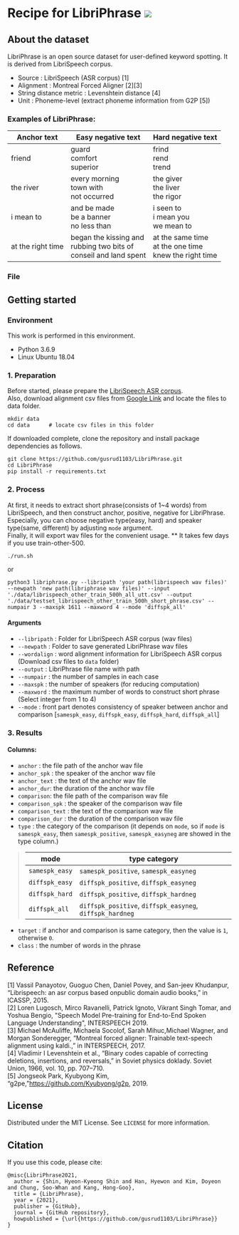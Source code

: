 # Recipe for LibriPhrase <img src="https://img.shields.io/github/license/gusrud1103/LibriPhrase"/></a>
## About the dataset
LibriPhrase is an open source dataset for user-defined keyword spotting.
It is derived from LibriSpeech corpus.
* Source : LibriSpeech (ASR corpus) [1]
* Alignment : Montreal Forced Aligner [2][3]
* String distance metric : Levenshtein distance [4]
* Unit : Phoneme-level (extract phoneme information from G2P [5])

### Examples of LibriPhrase:
|Anchor text|Easy negative text|Hard negative text|
|----|----|----|
|friend|guard<br/>comfort<br/>superior|frind<br/>rend<br/>trend|
|the river|every morning<br/>town with<br/>not occurred|the giver<br/>the liver<br/>the rigor|
|i mean to|and be made<br/>be a banner<br/>no less than|i seen to<br/>i mean you<br/>we mean to|
|at the right time|began the kissing and<br/>rubbing two bits of<br/>conseil and land spent|at the same time<br/>at the one time<br/>knew the right time|

### File 

## Getting started
### Environment
This work is performed in this environment. 
* Python 3.6.9
* Linux Ubuntu 18.04

### 1. Preparation
Before started, please prepare the [LibriSpeech ASR corpus](https://www.openslr.org/12). <br/>
Also, download alignment csv files from [Google Link](https://drive.google.com/drive/folders/1oUEOmINlwHVrT32b4XxQB3OkyEiL3buh?usp=sharing) and locate the files to data folder.
```
mkdir data
cd data      # locate csv files in this folder
```
If downloaded complete, clone the repository and install package dependencies as follows.
```
git clone https://github.com/gusrud1103/LibriPhrase.git
cd LibriPhrase
pip install -r requirements.txt
```

### 2. Process
At first, it needs to extract short phrase(consists of 1~4 words) from LibriSpeech, and then construct anchor, positive, negative for LibriPhrase. <br/>
Especially, you can choose negative type(easy, hard) and speaker type(same, different) by adjusting ```mode``` argument. <br/>
Finally, it will export wav files for the convenient usage. 
** It takes few days if you use train-other-500.
```
./run.sh
```
or
```
python3 libriphrase.py --libripath 'your path(librispeech wav files)' --newpath 'new path(libriphrase wav files)' --input './data/librispeech_other_train_500h_all_utt.csv' --output './data/testset_librispeech_other_train_500h_short_phrase.csv' --numpair 3 --maxspk 1611 --maxword 4 --mode 'diffspk_all'
```
#### Arguments
* ```--libripath``` : Folder for LibriSpeech ASR corpus (wav files)
* ```--newpath``` : Folder to save generated LibriPhrase wav files
* ```--wordalign``` : word alignment information for LibriSpeech ASR corpus (Download csv files to ```data``` folder)
* ```--output``` : LibriPhrase file name with path
* ```--numpair``` : the number of samples in each case 
* ```--maxspk``` : the number of speakers (for reducing computation)
* ```--maxword``` : the maximum number of words to construct short phrase (Select integer from 1 to 4) <br/>
* ```--mode``` : front part denotes consistency of speaker between anchor and comparison [```samespk_easy```, ```diffspk_easy```, ```diffspk_hard```, ```diffspk_all```]

### 3. Results
#### Columns:
* ```anchor``` : the file path of the anchor wav file
* ```anchor_spk``` : the speaker of the anchor wav file
* ```anchor_text``` : the text of the anchor wav file
* ```anchor_dur```: the duration of the anchor wav file
* ```comparison```: the file path of the comparison wav file
* ```comparison_spk``` : the speaker of the comparison wav file
* ```comparison_text``` : the text of the comparison wav file
* ```comparison_dur``` : the duration of the comparison wav file
* ```type``` : the category of the comparison (it depends on ```mode```, so if ```mode``` is ```samespk_easy```, then ```samespk_positive```, ```samespk_easyneg``` are showed in the type column.)
>|mode|type category|
>|----|--------|
>|```samespk_easy```|```samespk_positive```, ```samespk_easyneg```|
>|```diffspk_easy```|```diffspk_positive```, ```diffspk_easyneg```|
>|```diffspk_hard```|```diffspk_positive```, ```diffspk_hardneg```|
>|```diffspk_all```|```diffspk_positive```, ```diffspk_easyneg```, ```diffspk_hardneg```|
* ```target``` : if anchor and comparison is same category, then the value is ```1```, otherwise ```0```.
* ```class``` : the number of words in the phrase

## Reference
[1] Vassil Panayotov, Guoguo Chen, Daniel Povey, and San-jeev Khudanpur, “Librispeech:  an asr corpus based onpublic domain audio books,” in ICASSP, 2015.<br/>
[2] Loren Lugosch, Mirco Ravanelli, Patrick Ignoto, Vikrant Singh Tomar, and Yoshua Bengio, "Speech Model Pre-training for End-to-End Spoken Language Understanding", INTERSPEECH 2019. <br/>
[3] Michael McAuliffe, Michaela Socolof,  Sarah  Mihuc,Michael Wagner, and Morgan Sonderegger, “Montreal forced  aligner: Trainable text-speech alignment using kaldi.,” in INTERSPEECH, 2017.<br/>
[4] Vladimir I Levenshtein et al., “Binary codes capable of correcting deletions, insertions, and reversals,” in Soviet physics doklady. Soviet Union, 1966, vol. 10, pp. 707–710.<br/>
[5] Jongseok Park, Kyubyong Kim, “g2pe,”https://github.com/Kyubyong/g2p, 2019.<br/>
## License
Distributed under the MIT License. See ```LICENSE``` for more information.

## Citation
If you use this code, please cite:
```
@misc{LibriPhrase2021,
  author = {Shin, Hyeon-Kyeong Shin and Han, Hyewon and Kim, Doyeon and Chung, Soo-Whan and Kang, Hong-Goo},
  title = {LibriPhrase},
  year = {2021},
  publisher = {GitHub},
  journal = {GitHub repository},
  howpublished = {\url{https://github.com/gusrud1103/LibriPhrase}}
}
```
